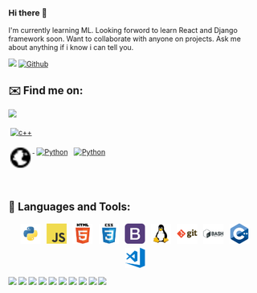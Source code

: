 ### Hi there 👋
I'm currently learning ML.
Looking forword to learn React and Django framework soon.
Want to collaborate with anyone on projects.
Ask me about anything if i know i can tell you.

![](https://visitor-badge.laobi.icu/badge?page_id=Sandeep-sk.Sandeep-sk)
[![Github](https://img.shields.io/github/followers/Sandeep-sk?label=Follow&style=social)](https://github.com/Sandeep-sk)
## ✉️ Find me on:
<img src="https://raw.githubusercontent.com/Sandeep-sk/Sandeep-sk/3f5402efef9a0ae89211a6e04609558e862ca616/readme/twitter-fill.svg">

[1.2]: http://i.imgur.com/wWzX9uB.png (twitter icon without padding)
[1]: http://www.twitter.com/Sandeep60668003
[1.1]: http://i.imgur.com/tXSoThF.png (twitter icon with padding)

<p align="center">
 
 <a href="https://linkedin.com/in/sandeepkumar-b93a861a4"><img src="https://raw.githubusercontent.com/github/explore/80688e429a7d4ef2fca1e82350fe8e3517d3494d/topics/linkedin/linkedin.png" alt="c++" height="40" style="vertical-align:top; margin:4px"></a>
 
 <a href="https://Sandeep-sk.github.io/" target="_blank" rel="noopener noreferrer"> <img src="https://raw.githubusercontent.com/iconic/open-iconic/master/svg/globe.svg" alt="Python" height="40" style="vertical-align:top; margin:4px"> </a>
 <a href="https://linkedin.com/in/sandeepkumar-b93a861a4" target="_blank" rel="noopener noreferrer"> <img src="https://cdn.jsdelivr.net/npm/simple-icons@v3/icons/linkedin.svg" alt="Python" height="40" style="vertical-align:top; margin:4px"></a>
 <a href="mailto:sandeepkuamr2018063068@gmail.com"> <img src="https://cdn.jsdelivr.net/npm/simple-icons@v3/icons/gmail.svg" alt="Python" height="40" style="vertical-align:top; margin:4px"></a>
</p>

<br />

## 🧰 Languages and Tools:
<p align="center">
<img src="https://raw.githubusercontent.com/github/explore/80688e429a7d4ef2fca1e82350fe8e3517d3494d/topics/python/python.png" alt="Python" height="40" style="vertical-align:top; margin:4px">
<img src="https://raw.githubusercontent.com/github/explore/80688e429a7d4ef2fca1e82350fe8e3517d3494d/topics/javascript/javascript.png" alt="Javascript" height="40" style="vertical-align:top; margin:4px">
<img src="https://raw.githubusercontent.com/github/explore/80688e429a7d4ef2fca1e82350fe8e3517d3494d/topics/html/html.png" alt="html" height="40" style="vertical-align:top; margin:4px">
 <img src="https://raw.githubusercontent.com/github/explore/80688e429a7d4ef2fca1e82350fe8e3517d3494d/topics/css/css.png" alt="css" height="40" style="vertical-align:top; margin:4px">
<img src="https://raw.githubusercontent.com/github/explore/80688e429a7d4ef2fca1e82350fe8e3517d3494d/topics/bootstrap/bootstrap.png" alt="bootstrap" height="40" style="vertical-align:top; margin:4px">
<img src="https://raw.githubusercontent.com/github/explore/80688e429a7d4ef2fca1e82350fe8e3517d3494d/topics/linux/linux.png" alt="linux" height="40" style="vertical-align:top; margin:4px">
 <img src="https://raw.githubusercontent.com/github/explore/80688e429a7d4ef2fca1e82350fe8e3517d3494d/topics/git/git.png" alt="git" height="40" style="vertical-align:top; margin:4px">
 <img src="https://raw.githubusercontent.com/github/explore/80688e429a7d4ef2fca1e82350fe8e3517d3494d/topics/bash/bash.png" alt="shell" height="40" style="vertical-align:top; margin:4px">
 <img src="https://raw.githubusercontent.com/github/explore/80688e429a7d4ef2fca1e82350fe8e3517d3494d/topics/cpp/cpp.png" alt="c++" height="40" style="vertical-align:top; margin:4px">
 <img src="https://raw.githubusercontent.com/github/explore/80688e429a7d4ef2fca1e82350fe8e3517d3494d/topics/visual-studio-code/visual-studio-code.png" alt="VS Code" height="40" style="vertical-align:top; margin:4px">
</p>

<img src="https://github-readme-stats.vercel.app/api?username=Sandeep-sk&show_icons=true&theme=algolia">
<img src="https://github-readme-stats.vercel.app/api/top-langs/?username=Sandeep-sk&layout=compact&langs_count=10&show_icons=true&theme=algolia">
<img src="https://github-profile-trophy.vercel.app/?username=Sandeep-sk">
<a href="https://github.com/Sandeep-sk/Alarm-clock"><img src="https://github-readme-stats.vercel.app/api/pin/?username=Sandeep-sk&repo=Alarm-clock"></a>
<a href="https://github.com/Sandeep-sk/Post-man-clone"><img src="https://github-readme-stats.vercel.app/api/pin/?username=Sandeep-sk&repo=Post-man-clone"></a>
<a href="https://github.com/Sandeep-sk/College-library"><img src="https://github-readme-stats.vercel.app/api/pin/?username=Sandeep-sk&repo=College-library"></a>
<a href="https://github.com/Sandeep-sk/CV-Scanner"><img src="https://github-readme-stats.vercel.app/api/pin/?username=Sandeep-sk&repo=CV-Scanner"></a>
<a href="https://github.com/Sandeep-sk/drag-and-drop-picture"><img src="https://github-readme-stats.vercel.app/api/pin/?username=Sandeep-sk&repo=drag-and-drop-picture"></a>
<a href="https://github.com/Sandeep-sk/Webcalculator"><img src="https://github-readme-stats.vercel.app/api/pin/?username=Sandeep-sk&repo=Webcalculator"></a>
<a href="https://github.com/Sandeep-sk/keep-notes-website"><img src="https://github-readme-stats.vercel.app/api/pin/?username=Sandeep-sk&repo=keep-notes-website"></a>
